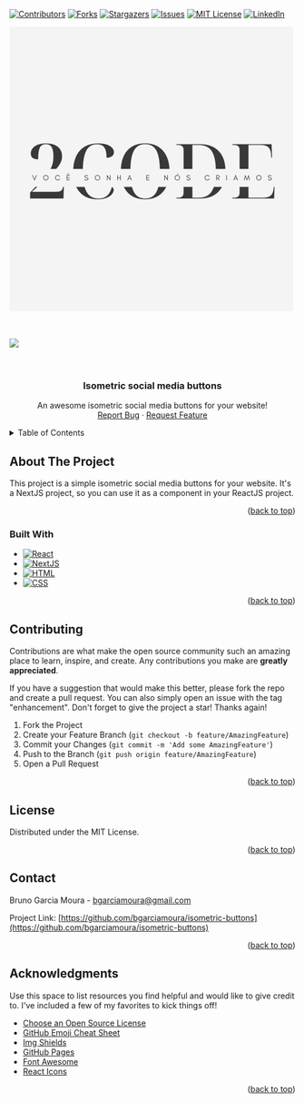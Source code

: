 <a name="readme-top"></a>

[![Contributors][contributors-shield]][contributors-url]
[![Forks][forks-shield]][forks-url]
[![Stargazers][stars-shield]][stars-url]
[![Issues][issues-shield]][issues-url]
[![MIT License][license-shield]][license-url]
[![LinkedIn][linkedin-shield]][linkedin-url]

<!-- PROJECT LOGO -->

![2Code logo](/public/2Code.png "Você sonha e nós criamos!")

<br />

<!-- https://youtu.be/KQlvDjzzj1I -->

[![](https://img.youtube.com/vi/KQlvDjzzj1I/0.jpg)](https://www.youtube.com/watch?v=KQlvDjzzj1I)

<br />

<div align="center">

  <h3 align="center">Isometric social media buttons</h3>

  <p align="center">
    An awesome isometric social media buttons for your website!
    <br />
    <a href="https://github.com/bgarciamoura/isometric-buttons/issues">Report Bug</a>
    ·
    <a href="https://github.com/bgarciamoura/isometric-buttons/issues">Request Feature</a>
  </p>
</div>

<!-- TABLE OF CONTENTS -->
<details>
  <summary>Table of Contents</summary>
  <ol>
    <li>
      <a href="#about-the-project">About The Project</a>
      <ul>
        <li><a href="#built-with">Built With</a></li>
      </ul>
    </li>
    <li><a href="#contributing">Contributing</a></li>
    <li><a href="#license">License</a></li>
    <li><a href="#contact">Contact</a></li>
    <li><a href="#acknowledgments">Acknowledgments</a></li>
  </ol>
</details>

<!-- ABOUT THE PROJECT -->

## About The Project

This project is a simple isometric social media buttons for your website. It's a NextJS project, so you can use it as a component in your ReactJS project.

<p align="right">(<a href="#readme-top">back to top</a>)</p>

### Built With

- [![React][React.js]][React-url]
- [![NextJS][NextJS]][Next-url]
- [![HTML][HTML]][HTML-url]
- [![CSS][CSS]][CSS-url]

<p align="right">(<a href="#readme-top">back to top</a>)</p>

<!-- CONTRIBUTING -->

## Contributing

Contributions are what make the open source community such an amazing place to learn, inspire, and create. Any contributions you make are **greatly appreciated**.

If you have a suggestion that would make this better, please fork the repo and create a pull request. You can also simply open an issue with the tag "enhancement".
Don't forget to give the project a star! Thanks again!

1. Fork the Project
2. Create your Feature Branch (`git checkout -b feature/AmazingFeature`)
3. Commit your Changes (`git commit -m 'Add some AmazingFeature'`)
4. Push to the Branch (`git push origin feature/AmazingFeature`)
5. Open a Pull Request

<p align="right">(<a href="#readme-top">back to top</a>)</p>

<!-- LICENSE -->

## License

Distributed under the MIT License.

<p align="right">(<a href="#readme-top">back to top</a>)</p>

<!-- CONTACT -->

## Contact

Bruno Garcia Moura - bgarciamoura@gmail.com

Project Link: [https://github.com/bgarciamoura/isometric-buttons](https://github.com/bgarciamoura/isometric-buttons)

<p align="right">(<a href="#readme-top">back to top</a>)</p>

<!-- ACKNOWLEDGMENTS -->

## Acknowledgments

Use this space to list resources you find helpful and would like to give credit to. I've included a few of my favorites to kick things off!

- [Choose an Open Source License](https://choosealicense.com)
- [GitHub Emoji Cheat Sheet](https://www.webpagefx.com/tools/emoji-cheat-sheet)
- [Img Shields](https://shields.io)
- [GitHub Pages](https://pages.github.com)
- [Font Awesome](https://fontawesome.com)
- [React Icons](https://react-icons.github.io/react-icons/search)

<p align="right">(<a href="#readme-top">back to top</a>)</p>

<!-- MARKDOWN LINKS & IMAGES -->
<!-- https://www.markdownguide.org/basic-syntax/#reference-style-links -->

[contributors-shield]: https://img.shields.io/github/contributors/bgarciamoura/isometric-buttons.svg?style=for-the-badge
[contributors-url]: https://github.com/bgarciamoura/isometric-buttons/graphs/contributors
[forks-shield]: https://img.shields.io/github/forks/bgarciamoura/isometric-buttons.svg?style=for-the-badge
[forks-url]: https://github.com/bgarciamoura/isometric-buttons/network/members
[stars-shield]: https://img.shields.io/github/stars/bgarciamoura/isometric-buttons.svg?style=for-the-badge
[stars-url]: https://github.com/bgarciamoura/isometric-buttons/stargazers
[issues-shield]: https://img.shields.io/github/issues/bgarciamoura/isometric-buttons.svg?style=for-the-badge
[issues-url]: https://github.com/bgarciamoura/isometric-buttons/issues
[license-shield]: https://img.shields.io/github/license/bgarciamoura/isometric-buttons.svg?style=for-the-badge
[license-url]: https://github.com/bgarciamoura/isometric-buttons/blob/master/LICENSE.txt
[linkedin-shield]: https://img.shields.io/badge/-LinkedIn-black.svg?style=for-the-badge&logo=linkedin&colorB=555
[linkedin-url]: https://linkedin.com/in/bgarciamoura
[React.js]: https://img.shields.io/badge/React-20232A?style=for-the-badge&logo=react&logoColor=61DAFB
[React-url]: https://reactjs.org/
[NextJS]: https://img.shields.io/badge/NextJs-20232A?style=for-the-badge&logo=vercel&logoColor=61DAFB
[Next-url]: https://nextjs.org/
[HTML]: https://img.shields.io/badge/html-20232A?style=for-the-badge&logo=internet&logoColor=61DAFB
[HTML-url]: https://developer.mozilla.org/pt-BR/docs/Web/HTML
[CSS]: https://img.shields.io/badge/css-20232A?style=for-the-badge&logo=css&logoColor=61DAFB
[CSS-url]: https://developer.mozilla.org/pt-BR/docs/Web/CSS
